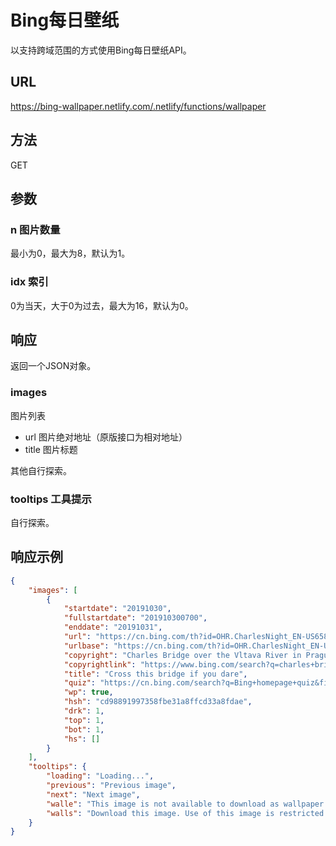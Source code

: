 # Bing每日壁纸

以支持跨域范围的方式使用Bing每日壁纸API。

## URL

https://bing-wallpaper.netlify.com/.netlify/functions/wallpaper


## 方法

GET


## 参数

### n 图片数量

最小为0，最大为8，默认为1。

### idx 索引

0为当天，大于0为过去，最大为16，默认为0。


## 响应

返回一个JSON对象。

### images

图片列表

- url 图片绝对地址（原版接口为相对地址）
- title 图片标题

其他自行探索。

### tooltips 工具提示

自行探索。


## 响应示例

```json
{
    "images": [
        {
            "startdate": "20191030",
            "fullstartdate": "201910300700",
            "enddate": "20191031",
            "url": "https://cn.bing.com/th?id=OHR.CharlesNight_EN-US6584049116_1920x1080.jpg&rf=LaDigue_1920x1080.jpg&pid=hp",
            "urlbase": "https://cn.bing.com/th?id=OHR.CharlesNight_EN-US6584049116",
            "copyright": "Charles Bridge over the Vltava River in Prague, Czech Republic (© Martin Moxter/Offset)",
            "copyrightlink": "https://www.bing.com/search?q=charles+bridge+prague&form=hpcapt&filters=HpDate%3a%2220191030_0700%22",
            "title": "Cross this bridge if you dare",
            "quiz": "https://cn.bing.com/search?q=Bing+homepage+quiz&filters=WQOskey:%22HPQuiz_20191030_CharlesNight%22&FORM=HPQUIZ",
            "wp": true,
            "hsh": "cd98891997358fbe31a8ffcd33a8fdae",
            "drk": 1,
            "top": 1,
            "bot": 1,
            "hs": []
        }
    ],
    "tooltips": {
        "loading": "Loading...",
        "previous": "Previous image",
        "next": "Next image",
        "walle": "This image is not available to download as wallpaper.",
        "walls": "Download this image. Use of this image is restricted to wallpaper only."
    }
}
```